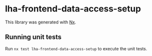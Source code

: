 # lha-frontend-data-access-setup

This library was generated with [Nx](https://nx.dev).

## Running unit tests

Run `nx test lha-frontend-data-access-setup` to execute the unit tests.
